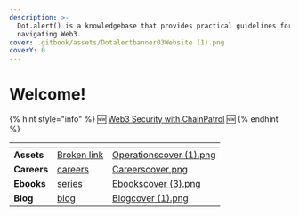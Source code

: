 ```yaml
---
description: >-
  Dot.alert() is a knowledgebase that provides practical guidelines for
  navigating Web3.
cover: .gitbook/assets/Dotalertbanner03Website (1).png
coverY: 0
---
```


# Welcome!

{% hint style="info" %}
🆕 [Web3 Security with ChainPatrol](community/blog/world-of-web3.md#web3-security-with-chainpatrol) 🆕
{% endhint %}

<table data-card-size="large" data-column-title-hidden data-view="cards" data-full-width="false"><thead><tr><th></th><th data-hidden data-card-target data-type="content-ref"></th><th data-hidden data-card-cover data-type="files"></th></tr></thead><tbody><tr><td>                                     <strong>Assets</strong> </td><td><a href="broken-reference">Broken link</a></td><td><a href=".gitbook/assets/Operationscover (1).png">Operationscover (1).png</a></td></tr><tr><td>                                   <strong>Careers</strong></td><td><a href="community/careers/">careers</a></td><td><a href=".gitbook/assets/Careerscover.png">Careerscover.png</a></td></tr><tr><td>                                    <strong>Ebooks</strong> </td><td><a href="community/series/">series</a></td><td><a href=".gitbook/assets/Ebookscover (3).png">Ebookscover (3).png</a></td></tr><tr><td>                                       <strong>Blog</strong></td><td><a href="community/blog/">blog</a></td><td><a href=".gitbook/assets/Blogcover (1).png">Blogcover (1).png</a></td></tr></tbody></table>

